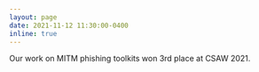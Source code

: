 ```yaml
---
layout: page
date: 2021-11-12 11:30:00-0400
inline: true
---
```


Our work on MITM phishing toolkits won 3rd place at CSAW 2021.
